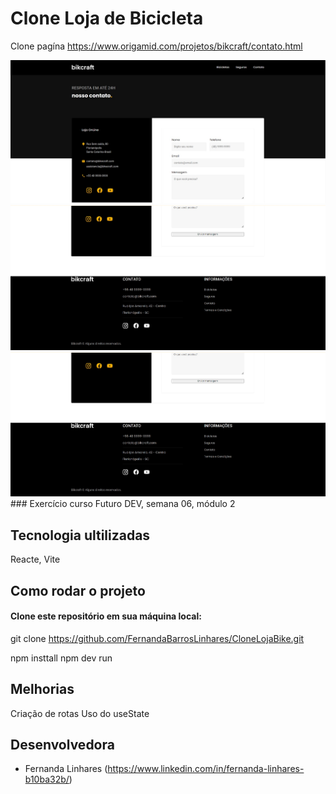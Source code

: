 # Clone Loja de Bicicleta

Clone pagína https://www.origamid.com/projetos/bikcraft/contato.html

<img alt="Tela1" src="src/assets/bike1.jpg">
<img alt="Tela2" src="src/assets/bike2.jpg">
<img alt="Tela3" src="src/assets/bike3.jpg">
### Exercício curso Futuro DEV, semana 06, módulo 2

## Tecnologia ultilizadas

Reacte, Vite

## Como rodar o projeto

#### Clone este repositório em sua máquina local:

git clone https://github.com/FernandaBarrosLinhares/CloneLojaBike.git


npm insttall
npm dev run

## Melhorias

Criação de rotas
Uso do useState

## Desenvolvedora

- Fernanda Linhares (https://www.linkedin.com/in/fernanda-linhares-b10ba32b/)









